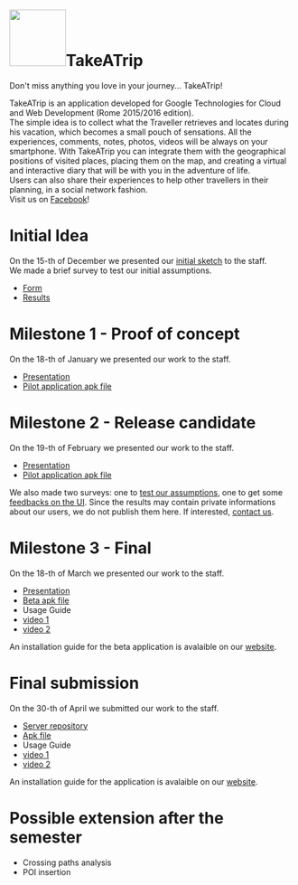 # <img src="http://ec2-54-194-7-136.eu-west-1.compute.amazonaws.com/logodef.png" width="100" height="100" />TakeATrip
Don't miss anything you love in your journey... TakeATrip!

TakeATrip is an application developed for Google Technologies for Cloud and Web Development (Rome 2015/2016 edition).  
The simple idea is to collect what the Traveller retrieves and locates during his vacation, which becomes a small pouch of sensations. All the experiences, comments, notes, photos, videos will be always on your smartphone. With TakeATrip you can integrate them with the geographical positions of visited places, placing them on the map, and creating a virtual and interactive diary that will be with you in the adventure of life.  
Users can also share their experiences to help other travellers in their planning, in a social network fashion.  
Visit us on [Facebook](https://www.facebook.com/TakeATripAndroid/?ref=aymt_homepage_panel)!

# Initial Idea
On the 15-th of December we presented our [initial sketch](https://drive.google.com/file/d/0B4uEjaaHKUzgeWdneS1fOWw4SVk/view?usp=sharing) to the staff.  
We made a brief survey to test our initial assumptions.
* [Form](http://goo.gl/forms/hjVDd3tLq2)
* [Results](https://docs.google.com/forms/d/1n9uKqaEmyjwLud_UkX-K7g0x_Mleak6ntySzlvlE-xI/viewanalytics)

# Milestone 1 - Proof of concept
On the 18-th of January we presented our work to the staff.
* [Presentation](https://docs.google.com/presentation/d/1oUxrE7MvjF3iiSTZJ4JnhBqiNBq5Y4CpGUfvBVxPjV8/edit?usp=sharing)
* [Pilot application apk file](https://drive.google.com/a/studenti.uniroma1.it/file/d/0B0FHkIijDk2ha1pvZ1o4VGItanc/view?usp=sharing)

# Milestone 2 - Release candidate
On the 19-th of February we presented our work to the staff.
* [Presentation](https://docs.google.com/presentation/d/1QJUTDbCPyc6PR4Ms3TFggA5m_Axndc-uoDIx34e4W8Q/edit?usp=sharing)
* [Pilot application apk file](https://drive.google.com/open?id=0B-jeZ3u4QMn1dlVic2xxV3g2aW8)

We also made two surveys: one to [test our assumptions](https://docs.google.com/forms/d/1Zv56_v1ZuZZqiHn8yTgUw28Aner85m9wxontsFKDkhw/viewform), one to get some [feedbacks on the UI](https://docs.google.com/forms/d/1ofDH0Io4UXvVyn-AbiNeVzTNlRk-w-k3x8bMZiSMni4/viewform). Since the results may contain private informations about our users, we do not publish them here. If interested, [contact us](mailto:apptakeatrip@gmail.com).

# Milestone 3 - Final
On the 18-th of March we presented our work to the staff.
* [Presentation](https://drive.google.com/file/d/0B0FHkIijDk2hSGVPdHA3RTFFajg/view?usp=sharing)
* [Beta apk file](https://drive.google.com/file/d/0B0FHkIijDk2hOVRkdFg2bVNyTVk/view?usp=sharing)
* Usage Guide
 * [video 1](https://drive.google.com/file/d/0B0FHkIijDk2hZEZXcXNaSVFDbjA/view?usp=sharing)
 * [video 2](https://drive.google.com/file/d/0B0FHkIijDk2heFpIZUM5SHplX00/view?usp=sharing)

An installation guide for the beta application is avalaible on our [website](http://www.takeatrip.altervista.org).

# Final submission
On the 30-th of April we submitted our work to the staff.
* [Server repository](https://github.com/giacomolanciano/TakeATripServer)
* [Apk file]()
* Usage Guide
 * [video 1](https://drive.google.com/file/d/0B0FHkIijDk2hZEZXcXNaSVFDbjA/view?usp=sharing)
 * [video 2](https://drive.google.com/file/d/0B0FHkIijDk2heFpIZUM5SHplX00/view?usp=sharing)

An installation guide for the application is avalaible on our [website](http://www.takeatrip.altervista.org).

# Possible extension after the semester
* Crossing paths analysis
* POI insertion
